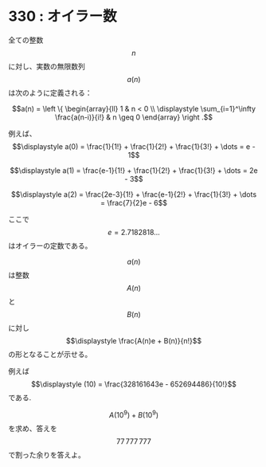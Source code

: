 # 330 : オイラー数

全ての整数$$n$$に対し、実数の無限数列$$a(n)$$は次のように定義される：

$$a(n) = \left \{ \begin{array}{ll} 1 & n < 0 \\ \displaystyle \sum_{i=1}^\infty \frac{a(n-i)}{i!} & n \geq 0 \end{array} \right .$$

例えば、  
$$\displaystyle a(0) = \frac{1}{1!} + \frac{1}{2!} + \frac{1}{3!} + \dots = e - 1$$

$$\displaystyle a(1) = \frac{e-1}{1!} + \frac{1}{2!} + \frac{1}{3!} + \dots = 2e - 3$$

$$\displaystyle a(2) = \frac{2e-3}{1!} + \frac{e-1}{2!} + \frac{1}{3!} + \dots = \frac{7}{2}e - 6$$

ここで$$e = 2.7182818...$$はオイラーの定数である。

$$a(n)$$は整数$$A(n)$$と$$B(n)$$に対し$$\displaystyle \frac{A(n)e + B(n)}{n!}$$の形となることが示せる。

例えば$$\displaystyle (10) = \frac{328161643e - 652694486}{10!}$$である.

$$A(10^9)+B(10^9)$$を求め、答えを$$77\,777\,777$$で割った余りを答えよ。

